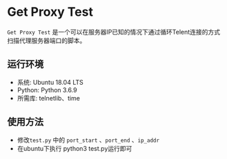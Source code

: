 # Get Proxy Test
`Get Proxy Test` 是一个可以在服务器IP已知的情况下通过循环Telent连接的方式扫描代理服务器端口的脚本。

## 运行环境
- 系统:          Ubuntu 18.04 LTS
- Python:       Python 3.6.9
- 所需库:       telnetlib、time

## 使用方法
- 修改`test.py` 中的 `port_start` 、`port_end` 、`ip_addr`
- 在ubuntu下执行 python3 test.py运行即可
